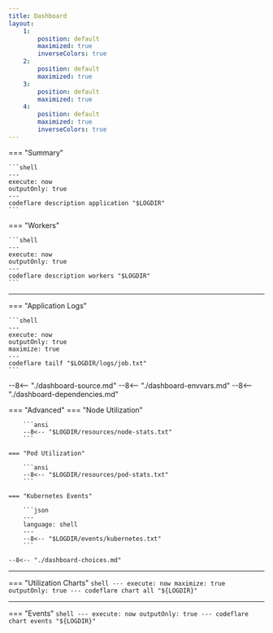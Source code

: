 ```yaml
---
title: Dashboard
layout:
    1:
        position: default
        maximized: true
        inverseColors: true
    2:
        position: default
        maximized: true
    3:
        position: default
        maximized: true
    4:
        position: default
        maximized: true
        inverseColors: true
---
```


=== "Summary"

    ```shell
    ---
    execute: now
    outputOnly: true
    ---
    codeflare description application "$LOGDIR"
    ```

=== "Workers"

    ```shell
    ---
    execute: now
    outputOnly: true
    ---
    codeflare description workers "$LOGDIR"
    ```

---

=== "Application Logs"

    ```shell
    ---
    execute: now
    outputOnly: true
    maximize: true
    ---
    codeflare tailf "$LOGDIR/logs/job.txt"
    ```
    
--8<-- "./dashboard-source.md"
--8<-- "./dashboard-envvars.md"
--8<-- "./dashboard-dependencies.md"

=== "Advanced"
    === "Node Utilization"

        ```ansi
        --8<-- "$LOGDIR/resources/node-stats.txt"
        ```

    === "Pod Utilization"

        ```ansi
        --8<-- "$LOGDIR/resources/pod-stats.txt"
        ```

    === "Kubernetes Events"

        ```json
        ---
        language: shell
        ---
        --8<-- "$LOGDIR/events/kubernetes.txt"
        ```

    --8<-- "./dashboard-choices.md"

---

=== "Utilization Charts"
    ```shell
    ---
    execute: now
    maximize: true
    outputOnly: true
    ---
    codeflare chart all "${LOGDIR}"
    ```

---

=== "Events"
    ```shell
    ---
    execute: now
    outputOnly: true
    ---
    codeflare chart events "${LOGDIR}"
    ```
